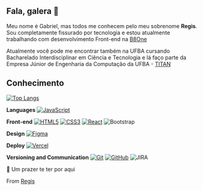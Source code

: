 ## Fala, galera 🤙

Meu nome é Gabriel, mas todos me conhecem pelo meu sobrenome **Regis**. Sou completamente fissurado por tecnologia e estou atualmente trabalhando com desenvolvimento Front-end na [B8One](https://www.linkedin.com/company/b8one/)

Atualmente você pode me encontrar também na UFBA cursando Bacharelado Interdisciplinar em Ciência e Tecnologia e lá faço parte da Empresa Júnior de Engenharia da Computação da UFBA - [TITAN](https://titanci.com.br/.)

## Conhecimento
[![Top Langs](https://github-readme-stats.vercel.app/api/top-langs/?username=regis2077&layout=compact)](https://github.com/regis2077)


**Languages**
[![JavaScript](https://img.shields.io/badge/-JavaScript-black?style=flat-square&logo=javascript&link=https://github.com/regis2077/)](https://github.com/regis2077/)

**Front-end**
[![HTML5](https://img.shields.io/badge/-HTML5-E34F26?style=flat-square&logo=html5&logoColor=white&link=https://github.com/regis2077/)](https://github.com/regis2077/)
[![CSS3](https://img.shields.io/badge/-CSS3-1572B6?style=flat-square&logo=css3&link=https://github.com/camillacorreia/)](https://github.com/regis2077/)
[![React](https://img.shields.io/badge/-React-black?style=flat-square&logo=react&link=https://github.com/camillacorreia/)](https://github.com/regis2077/)
![Bootstrap](https://img.shields.io/badge/-Bootstrap-563D7C?style=flat-square&logo=bootstrap)

**Design**
[![Figma](https://img.shields.io/badge/-Figma-ffbaba?style=flat-square&logo=figma)](https://github.com//Regis2077/)


**Deploy**
[![Vercel](https://img.shields.io/badge/-Vercel-141518?style=flat-square&logo=vercel)](https://github.com/regis2077)

**Versioning and Communication**
[![Git](https://img.shields.io/badge/-Git-black?style=flat-square&logo=git&link=https://github.com/camillacorreia/)](https://github.com/regis2077/)
[![GitHub](https://img.shields.io/badge/-GitHub-181717?style=flat-square&logo=github&link=https://github.com/camillacorreia/)](https://github.com/2077/)
![JIRA](https://img.shields.io/badge/-JIRA-0052CC?style=flat-square&logo=jira)

 🤘 Um prazer te ter por aqui
 
 From [Regis](https://github.com/regis2077)

